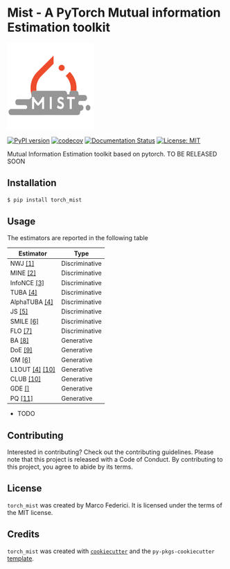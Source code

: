 # Mist - A PyTorch Mutual information Estimation toolkit

<img src="docs/logo.png" alt="alt text" width="200">



[![PyPI version](https://badge.fury.io/py/torch-mist.svg)](https://badge.fury.io/py/torch-mist)
[![codecov](https://codecov.io/gh/mfederici/torch-mist/branch/master/graph/badge.svg)](https://codecov.io/gh/mfederici/torch-mist)
[![Documentation Status](https://readthedocs.org/projects/torch-mist/badge/?version=latest)](https://torch-mist.readthedocs.io/en/latest/?badge=latest)
[![License: MIT](https://img.shields.io/badge/License-MIT-green.svg)](https://opensource.org/licenses/MIT)



Mutual Information Estimation toolkit based on pytorch. TO BE RELEASED SOON

## Installation

```bash
$ pip install torch_mist
```

## Usage

The estimators are reported in the following table

| Estimator                                                                              | Type           |
|----------------------------------------------------------------------------------------|----------------|
| NWJ [[1]](https://arxiv.org/abs/0809.0853)                                             | Discriminative |
| MINE  [[2]](https://arxiv.org/abs/1801.04062)                                          | Discriminative |
| InfoNCE [[3]](https://arxiv.org/abs/1807.03748)                                        | Discriminative |
| TUBA  [[4]](https://arxiv.org/abs/1905.06922)                                          | Discriminative | 
| AlphaTUBA [[4]](https://arxiv.org/abs/1905.06922)                                      | Discriminative |
| JS [[5]](https://arxiv.org/abs/1808.06670)                                             | Discriminative |
| SMILE [[6]](https://arxiv.org/abs/1910.06222)                                          | Discriminative |
| FLO [[7]](https://arxiv.org/abs/2107.01131)                                            | Discriminative |
| BA [[8]](https://aivalley.com/Papers/MI_NIPS_final.pdf)                                | Generative     |
| DoE [[9]](https://arxiv.org/pdf/1811.04251.pdf)                                        | Generative     |
| GM [[6]](https://arxiv.org/abs/1910.06222)                                             | Generative     |
| L1OUT [[4]](https://arxiv.org/abs/1905.06922) [[10]](https://arxiv.org/abs/2006.12013) | Generative     |
| CLUB [[10]](https://arxiv.org/abs/2006.12013)                                          | Generative     |
| GDE [[]]()                                                                             | Generative     |
| PQ [[11]](https://arxiv.org/abs/2306.00608)                                            | Generative     |
- TODO




## Contributing

Interested in contributing? Check out the contributing guidelines. Please note that this project is released with a Code of Conduct. By contributing to this project, you agree to abide by its terms.

## License

`torch_mist` was created by Marco Federici. It is licensed under the terms of the MIT license.

## Credits

`torch_mist` was created with [`cookiecutter`](https://cookiecutter.readthedocs.io/en/latest/) and the `py-pkgs-cookiecutter` [template](https://github.com/py-pkgs/py-pkgs-cookiecutter).
